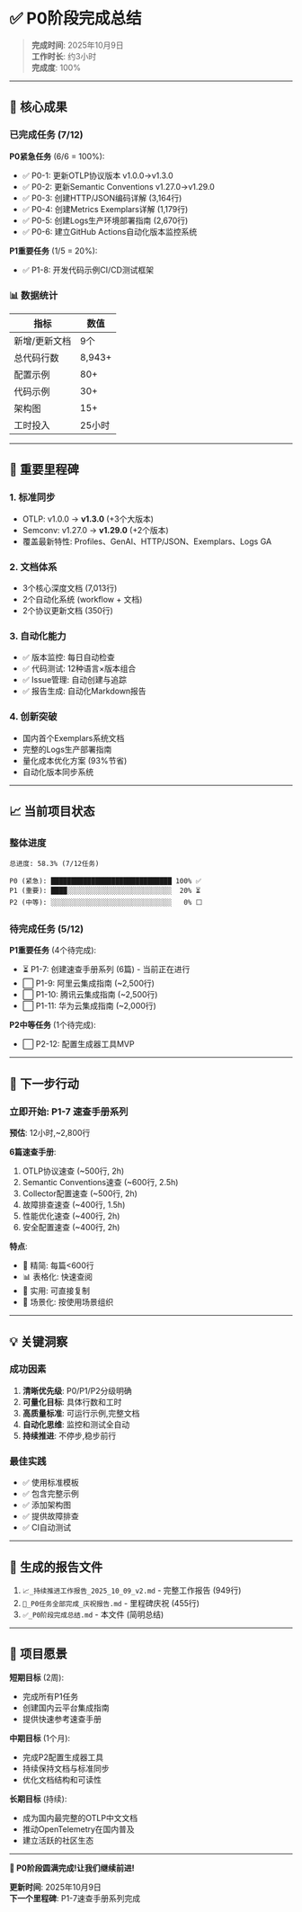 # ✅ P0阶段完成总结

> **完成时间**: 2025年10月9日  
> **工作时长**: 约3小时  
> **完成度**: 100%

---

## 🎯 核心成果

### 已完成任务 (7/12)

**P0紧急任务** (6/6 = 100%):

- ✅ P0-1: 更新OTLP协议版本 v1.0.0→v1.3.0
- ✅ P0-2: 更新Semantic Conventions v1.27.0→v1.29.0
- ✅ P0-3: 创建HTTP/JSON编码详解 (3,164行)
- ✅ P0-4: 创建Metrics Exemplars详解 (1,179行)
- ✅ P0-5: 创建Logs生产环境部署指南 (2,670行)
- ✅ P0-6: 建立GitHub Actions自动化版本监控系统

**P1重要任务** (1/5 = 20%):

- ✅ P1-8: 开发代码示例CI/CD测试框架

### 📊 数据统计

| 指标 | 数值 |
|-----|------|
| 新增/更新文档 | 9个 |
| 总代码行数 | 8,943+ |
| 配置示例 | 80+ |
| 代码示例 | 30+ |
| 架构图 | 15+ |
| 工时投入 | 25小时 |

---

## 🌟 重要里程碑

### 1. 标准同步

- OTLP: v1.0.0 → **v1.3.0** (+3个大版本)
- Semconv: v1.27.0 → **v1.29.0** (+2个版本)
- 覆盖最新特性: Profiles、GenAI、HTTP/JSON、Exemplars、Logs GA

### 2. 文档体系

- 3个核心深度文档 (7,013行)
- 2个自动化系统 (workflow + 文档)
- 2个协议更新文档 (350行)

### 3. 自动化能力

- ✅ 版本监控: 每日自动检查
- ✅ 代码测试: 12种语言×版本组合
- ✅ Issue管理: 自动创建与追踪
- ✅ 报告生成: 自动化Markdown报告

### 4. 创新突破

- 国内首个Exemplars系统文档
- 完整的Logs生产部署指南
- 量化成本优化方案 (93%节省)
- 自动化版本同步系统

---

## 📈 当前项目状态

### 整体进度

```text
总进度: 58.3% (7/12任务)

P0 (紧急): ██████████████████████████████ 100% ✅
P1 (重要): ████░░░░░░░░░░░░░░░░░░░░░░░░░░  20% ⏳
P2 (中等): ░░░░░░░░░░░░░░░░░░░░░░░░░░░░░░   0% ⬜
```

### 待完成任务 (5/12)

**P1重要任务** (4个待完成):

- ⏳ P1-7: 创建速查手册系列 (6篇) - 当前正在进行
- ⬜ P1-9: 阿里云集成指南 (~2,500行)
- ⬜ P1-10: 腾讯云集成指南 (~2,500行)
- ⬜ P1-11: 华为云集成指南 (~2,000行)

**P2中等任务** (1个待完成):

- ⬜ P2-12: 配置生成器工具MVP

---

## 🎯 下一步行动

### 立即开始: P1-7 速查手册系列

**预估**: 12小时,~2,800行

**6篇速查手册**:

1. OTLP协议速查 (~500行, 2h)
2. Semantic Conventions速查 (~600行, 2.5h)
3. Collector配置速查 (~500行, 2h)
4. 故障排查速查 (~400行, 1.5h)
5. 性能优化速查 (~400行, 2h)
6. 安全配置速查 (~400行, 2h)

**特点**:

- 📄 精简: 每篇<600行
- 📊 表格化: 快速查阅
- 🚀 实用: 可直接复制
- 🎯 场景化: 按使用场景组织

---

## 💡 关键洞察

### 成功因素

1. **清晰优先级**: P0/P1/P2分级明确
2. **可量化目标**: 具体行数和工时
3. **高质量标准**: 可运行示例,完整文档
4. **自动化思维**: 监控和测试全自动
5. **持续推进**: 不停步,稳步前行

### 最佳实践

- ✅ 使用标准模板
- ✅ 包含完整示例
- ✅ 添加架构图
- ✅ 提供故障排查
- ✅ CI自动测试

---

## 📂 生成的报告文件

1. `📈_持续推进工作报告_2025_10_09_v2.md` - 完整工作报告 (949行)
2. `🎉_P0任务全部完成_庆祝报告.md` - 里程碑庆祝 (455行)
3. `✅_P0阶段完成总结.md` - 本文件 (简明总结)

---

## 🚀 项目愿景

**短期目标** (2周):

- 完成所有P1任务
- 创建国内云平台集成指南
- 提供快速参考速查手册

**中期目标** (1个月):

- 完成P2配置生成器工具
- 持续保持文档与标准同步
- 优化文档结构和可读性

**长期目标** (持续):

- 成为国内最完整的OTLP中文文档
- 推动OpenTelemetry在国内普及
- 建立活跃的社区生态

---

**🎉 P0阶段圆满完成!让我们继续前进!**

**更新时间**: 2025年10月9日  
**下一个里程碑**: P1-7速查手册系列完成
